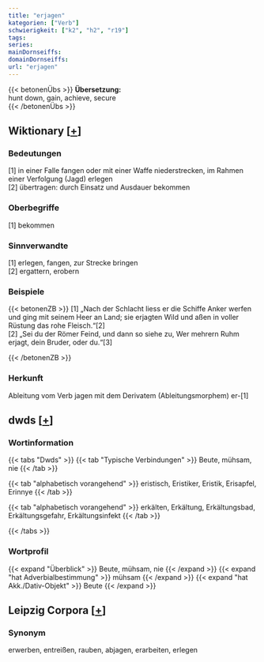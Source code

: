 ```yaml
---
title: "erjagen"
kategorien: ["Verb"]
schwierigkeit: ["k2", "h2", "r19"]
tags:
series:
mainDornseiffs:
domainDornseiffs:
url: "erjagen"
---
```


{{< betonenÜbs >}}
**Übersetzung:**  
hunt down, gain, achieve, secure  
{{< /betonenÜbs >}}

## Wiktionary [[+](https://de.wiktionary.org/wiki/erjagen)]

### Bedeutungen
[1] in einer Falle fangen oder mit einer Waffe niederstrecken, im Rahmen einer Verfolgung (Jagd) erlegen  
[2] übertragen: durch Einsatz und Ausdauer bekommen  

### Oberbegriffe
[1] bekommen  

### Sinnverwandte
[1] erlegen, fangen, zur Strecke bringen  
[2] ergattern, erobern  

### Beispiele
{{< betonenZB >}}
[1] „Nach der Schlacht liess er die Schiffe Anker werfen und ging mit seinem Heer an Land; sie erjagten Wild und aßen in voller Rüstung das rohe Fleisch.“[2]  
[2] „Sei du der Römer Feind, und dann so siehe zu, Wer mehrern Ruhm erjagt, dein Bruder, oder du.“[3]  

{{< /betonenZB >}}
### Herkunft
Ableitung vom Verb jagen mit dem Derivatem (Ableitungsmorphem) er-[1]  



## dwds [[+](https://www.dwds.de/wb/erjagen)]

### Wortinformation
{{< tabs "Dwds" >}}
{{< tab "Typische Verbindungen" >}}
Beute, mühsam, nie
{{< /tab >}}

{{< tab "alphabetisch vorangehend" >}}
eristisch, Eristiker, Eristik, Erisapfel, Erinnye
{{< /tab >}}

{{< tab "alphabetisch vorangehend" >}}
erkälten, Erkältung, Erkältungsbad, Erkältungsgefahr, Erkältungsinfekt
{{< /tab >}}

{{< /tabs >}}

### Wortprofil
{{< expand "Überblick" >}} Beute, mühsam, nie {{< /expand >}}
{{< expand "hat Adverbialbestimmung" >}} mühsam {{< /expand >}}
{{< expand "hat Akk./Dativ-Objekt" >}} Beute {{< /expand >}}

## Leipzig Corpora [[+](https://corpora.uni-leipzig.de/en/res?word=erjagen&corpusId=deu_newscrawl-public_2018)]


### Synonym
erwerben, entreißen, rauben, abjagen, erarbeiten, erlegen

